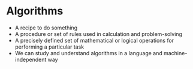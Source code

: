 # Algorithms

* A recipe to do something
* A procedure or set of rules used in calculation and problem-solving
* A precisely defined set of mathematical or logical operations for performing a particular task
* We can study and understand algorithms in a language and machine-independent way

